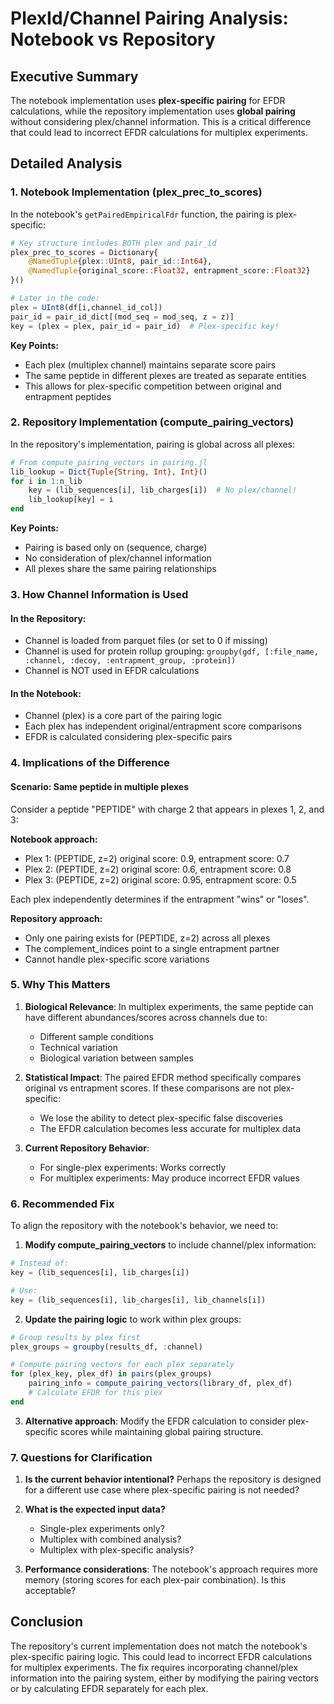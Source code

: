 # PlexId/Channel Pairing Analysis: Notebook vs Repository

## Executive Summary

The notebook implementation uses **plex-specific pairing** for EFDR calculations, while the repository implementation uses **global pairing** without considering plex/channel information. This is a critical difference that could lead to incorrect EFDR calculations for multiplex experiments.

## Detailed Analysis

### 1. Notebook Implementation (plex_prec_to_scores)

In the notebook's `getPairedEmpiricalFdr` function, the pairing is plex-specific:

```julia
# Key structure includes BOTH plex and pair_id
plex_prec_to_scores = Dictionary{
    @NamedTuple{plex::UInt8, pair_id::Int64},
    @NamedTuple{original_score::Float32, entrapment_score::Float32}
}()

# Later in the code:
plex = UInt8(df[i,channel_id_col])
pair_id = pair_id_dict[(mod_seq = mod_seq, z = z)]
key = (plex = plex, pair_id = pair_id)  # Plex-specific key!
```

**Key Points:**
- Each plex (multiplex channel) maintains separate score pairs
- The same peptide in different plexes are treated as separate entities
- This allows for plex-specific competition between original and entrapment peptides

### 2. Repository Implementation (compute_pairing_vectors)

In the repository's implementation, pairing is global across all plexes:

```julia
# From compute_pairing_vectors in pairing.jl
lib_lookup = Dict{Tuple{String, Int}, Int}()
for i in 1:n_lib
    key = (lib_sequences[i], lib_charges[i])  # No plex/channel!
    lib_lookup[key] = i
end
```

**Key Points:**
- Pairing is based only on (sequence, charge)
- No consideration of plex/channel information
- All plexes share the same pairing relationships

### 3. How Channel Information is Used

#### In the Repository:
- Channel is loaded from parquet files (or set to 0 if missing)
- Channel is used for protein rollup grouping: `groupby(gdf, [:file_name, :channel, :decoy, :entrapment_group, :protein])`
- Channel is NOT used in EFDR calculations

#### In the Notebook:
- Channel (plex) is a core part of the pairing logic
- Each plex has independent original/entrapment score comparisons
- EFDR is calculated considering plex-specific pairs

### 4. Implications of the Difference

#### Scenario: Same peptide in multiple plexes
Consider a peptide "PEPTIDE" with charge 2 that appears in plexes 1, 2, and 3:

**Notebook approach:**
- Plex 1: (PEPTIDE, z=2) original score: 0.9, entrapment score: 0.7
- Plex 2: (PEPTIDE, z=2) original score: 0.6, entrapment score: 0.8
- Plex 3: (PEPTIDE, z=2) original score: 0.95, entrapment score: 0.5

Each plex independently determines if the entrapment "wins" or "loses".

**Repository approach:**
- Only one pairing exists for (PEPTIDE, z=2) across all plexes
- The complement_indices point to a single entrapment partner
- Cannot handle plex-specific score variations

### 5. Why This Matters

1. **Biological Relevance**: In multiplex experiments, the same peptide can have different abundances/scores across channels due to:
   - Different sample conditions
   - Technical variation
   - Biological variation between samples

2. **Statistical Impact**: The paired EFDR method specifically compares original vs entrapment scores. If these comparisons are not plex-specific:
   - We lose the ability to detect plex-specific false discoveries
   - The EFDR calculation becomes less accurate for multiplex data

3. **Current Repository Behavior**: 
   - For single-plex experiments: Works correctly
   - For multiplex experiments: May produce incorrect EFDR values

### 6. Recommended Fix

To align the repository with the notebook's behavior, we need to:

1. **Modify compute_pairing_vectors** to include channel/plex information:
```julia
# Instead of:
key = (lib_sequences[i], lib_charges[i])

# Use:
key = (lib_sequences[i], lib_charges[i], lib_channels[i])
```

2. **Update the pairing logic** to work within plex groups:
```julia
# Group results by plex first
plex_groups = groupby(results_df, :channel)

# Compute pairing vectors for each plex separately
for (plex_key, plex_df) in pairs(plex_groups)
    pairing_info = compute_pairing_vectors(library_df, plex_df)
    # Calculate EFDR for this plex
end
```

3. **Alternative approach**: Modify the EFDR calculation to consider plex-specific scores while maintaining global pairing structure.

### 7. Questions for Clarification

1. **Is the current behavior intentional?** Perhaps the repository is designed for a different use case where plex-specific pairing is not needed?

2. **What is the expected input data?** 
   - Single-plex experiments only?
   - Multiplex with combined analysis?
   - Multiplex with plex-specific analysis?

3. **Performance considerations**: The notebook's approach requires more memory (storing scores for each plex-pair combination). Is this acceptable?

## Conclusion

The repository's current implementation does not match the notebook's plex-specific pairing logic. This could lead to incorrect EFDR calculations for multiplex experiments. The fix requires incorporating channel/plex information into the pairing system, either by modifying the pairing vectors or by calculating EFDR separately for each plex.